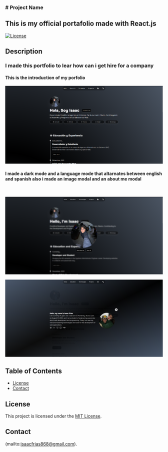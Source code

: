 <h3># Project Name</h3>
<h2>This is my official portafolio made with React.js </h2>

[![License](https://img.shields.io/badge/license-MIT-blue.svg)](LICENSE)

## Description

<h3>I made this portfolio to lear how can i get hire for a company</h3>

<h4>This is the introduction of my porfolio</h4>

![alt text](ReadMeImages/image.png)

<h4> I made a dark mode and a language mode that altarnates between english and spanish
also i made an image modal and an about me modal</h4>
</br>

![alt text](ReadMeImages/image-1.png) 

![alt text](ReadMeImages/image-3.png)


## Table of Contents

- [License](#license)
- [Contact](#contact)


## License

This project is licensed under the [MIT License](LICENSE).

## Contact

(mailto:isaacfrias868@gmail.com).
